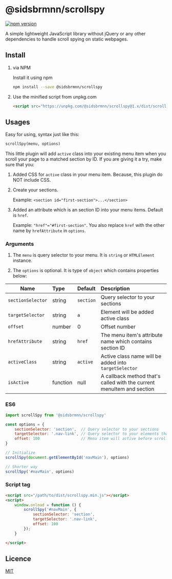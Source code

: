 # @sidsbrmnn/scrollspy

[![npm version](https://badge.fury.io/js/@sidsbrmnn%2Fscrollspy.svg)](https://badge.fury.io/js/@sidsbrmnn%2Fscrollspy)

A simple lightweight JavaScript library without jQuery or any other dependencies to handle scroll spying on static webpages.

## Install

1. via NPM

    Install it using npm

    ```bash
    npm install --save @sidsbrmnn/scrollspy
    ```

2. Use the minified script from unpkg.com

    ```html
    <script src="https://unpkg.com/@sidsbrmnn/scrollspy@1.x/dist/scrollspy.min.js"></script>
    ```

## Usages

Easy for using, syntax just like this:

```html
scrollSpy(menu, options)
```

This little plugin will add `active` class into your existing menu item when you scroll your page to a matched section by ID.
If you are giving it a try, make sure that you:

1. Added CSS for `active` class in your menu item. Because, this plugin do NOT include CSS.

2. Create your sections.

    Example: `<section id="first-section">...</section>`

3. Added an attribute which is an section ID into your menu items. Default is `href`.

    Example: `"href"="#first-section"`.
    You also replace `href` with the other name by `hrefAttribute` in `options`.

### Arguments

1. The `menu` is query selector to your menu. It is `string` or `HTMLElement` instance.

2. The `options` is optional. It is type of `object` which contains properties below:

| Name               | Type     | Default       | Description                                                           |
|--------------------|:---------|:--------------|:----------------------------------------------------------------------|
| `sectionSelector`  | string   | `section`     | Query selector to your sections                                       |
| `targetSelector`   | string   | `a`           | Element will be added active class                                    |
| `offset`           | number   | 0             | Offset number                                                         |
| `hrefAttribute`    | string   | `href`        | The menu item's attribute name which contains section ID              |
| `activeClass`      | string   | `active`      | Active class name will be added into `targetSelector`                 |
| `isActive`         | function | null          | A callback method that's called with the current menuItem and section |

### ES6

```js
import scrollSpy from '@sidsbrmnn/scrollspy'

const options = {
    sectionSelector: 'section',  // Query selector to your sections
    targetSelector: '.nav-link', // Query selector to your elements that will be added `active` class
    offset: 100                  // Menu item will active before scroll to a matched section 100px
}

// Initialize
scrollSpy(document.getElementById('navMain'), options)

// Shorter way
scrollSpy('#navMain', options)
```

### Script tag

```html
<script src="/path/to/dist/scrollspy.min.js"></script>
<script>
    window.onload = function () {
        scrollSpy('#navMain', {
            sectionSelector: 'section',
            targetSelector: '.nav-link',
            offset: 100
        });
    }

</script>
```

## Licence

[MIT](LICENSE)
